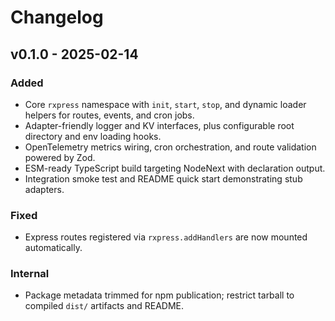 # Changelog

## v0.1.0 - 2025-02-14

### Added

- Core `rxpress` namespace with `init`, `start`, `stop`, and dynamic loader helpers for routes, events, and cron jobs.
- Adapter-friendly logger and KV interfaces, plus configurable root directory and env loading hooks.
- OpenTelemetry metrics wiring, cron orchestration, and route validation powered by Zod.
- ESM-ready TypeScript build targeting NodeNext with declaration output.
- Integration smoke test and README quick start demonstrating stub adapters.

### Fixed

- Express routes registered via `rxpress.addHandlers` are now mounted automatically.

### Internal

- Package metadata trimmed for npm publication; restrict tarball to compiled `dist/` artifacts and README.
